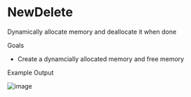 # NewDelete
Dynamically allocate memory and deallocate it when done


Goals
- Create a dynamcially allocated memory and free memory


Example Output

![image](https://user-images.githubusercontent.com/97081479/167286287-f6c31999-70cd-4dbb-a039-a70c2ba979c3.png)

